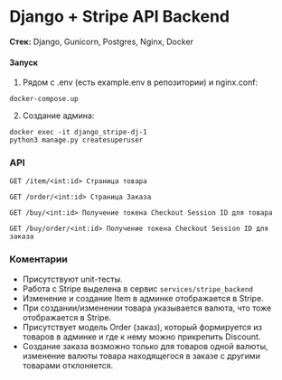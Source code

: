 # Django + Stripe API Backend

**Стек:** Django, Gunicorn, Postgres, Nginx, Docker

#### Запуск
1) Рядом с .env (есть example.env в репозитории) и nginx.conf:
```
docker-compose.up
```
2) Создание админа:
```
docker exec -it django_stripe-dj-1
python3 manage.py createsuperuser
```
### API
`GET /item/<int:id> Страница товара`

`GET /order/<int:id> Страница Заказа`

`GET /buy/<int:id> Получение токена Checkout Session ID для товара`

`GET /buy/order/<int:id> Получение токена Checkout Session ID для заказа`

### Коментарии
- Присутствуют unit-тесты.
- Работа с Stripe выделена в сервис `services/stripe_backend`
- Изменение и создание Item в админке отображается в Stripe.
- При создании/изменении товара указывается валюта, что тоже отображается в Stripe.
- Присутствует модель Order (заказ), который формируется из товаров в админке и где к нему можно прикрепить Discount.
- Создание заказа возможно только для товаров одной валюты, изменение валюты товара находящегося в заказе с другими товарами отклоняется.